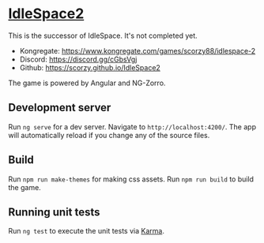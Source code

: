 # [IdleSpace2](https://scorzy.github.io/IdleSpace2)

This is the successor of IdleSpace. It's not completed yet.

- Kongregate: https://www.kongregate.com/games/scorzy88/idlespace-2
- Discord: https://discord.gg/cGbsVgj
- Github: https://scorzy.github.io/IdleSpace2

The game is powered by Angular and NG-Zorro.

## Development server

Run `ng serve` for a dev server. Navigate to `http://localhost:4200/`. The app will automatically reload if you change any of the source files.

## Build
Run `npm run make-themes` for making css assets. Run `npm run build` to build the game.

## Running unit tests

Run `ng test` to execute the unit tests via [Karma](https://karma-runner.github.io).
